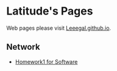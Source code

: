 Latitude's Pages
=================

Web pages please visit [Leeegal.github.io](http://Latitude.github.io).

## Network

* [Homework1 for Software](_posts/2018-03-14-homework-of-software.md)
